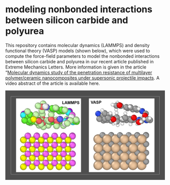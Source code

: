 # modeling nonbonded interactions between silicon carbide and polyurea

This repository contains molecular dynamics (LAMMPS) and density functional theory (VASP) models (shown below), which were used to compute the force-field parameters to model the nonbonded interactions between silicon carbide and polyurea in our recent article published in Extreme Mechanics Letters. More information is given in the article “[Molecular dynamics study of the penetration resistance of multilayer polymer/ceramic nanocomposites under supersonic projectile impacts]( https://www.sciencedirect.com/science/article/pii/S2352431621000407). A video abstract of the article is available here.

  <img src="Models.PNG" width="500">
